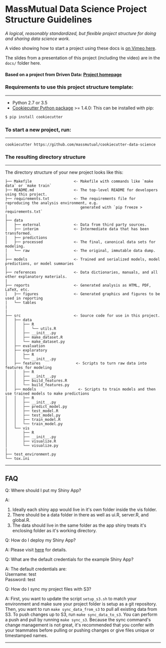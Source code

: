 # MassMutual Data Science Project Structure Guidelines

_A logical, reasonably standardized, but flexible project structure for doing and sharing data science work._

A video showing how to start a project using these docs is [on Vimeo here](https://vimeo.com/225258953).

The slides from a presentation of this project (including the video) are in the `docs/` folder here.

#### Based on a project from Driven Data: [Project homepage](http://drivendata.github.io/cookiecutter-data-science/)


### Requirements to use this project structure template:
-----------
 - Python 2.7 or 3.5
 - [Cookiecutter Python package](http://cookiecutter.readthedocs.org/en/latest/installation.html) >= 1.4.0: This can be installed with pip:

``` bash
$ pip install cookiecutter
```

### To start a new project, run:
------------

    cookiecutter https://github.com/massmutual/cookiecutter-data-science

### The resulting directory structure
------------

The directory structure of your new project looks like this:

```
├── Makefile                   <- Makefile with commands like `make data` or `make train`
├── README.md                  <- The top-level README for developers using this project.
├── requirements.txt           <- The requirements file for reproducing the analysis environment, e.g.
│                                 generated with `pip freeze > requirements.txt`
|
├── data
│   ├── external               <- Data from third party sources.
│   ├── interim                <- Intermediate data that has been transformed.
│   ├── predictions
│   ├── processed              <- The final, canonical data sets for modeling.
│   └── raw                    <- The original, immutable data dump.
|
├── models                     <- Trained and serialized models, model predictions, or model summaries
|
├── references                 <- Data dictionaries, manuals, and all other explanatory materials.
|
├── reports                    <- Generated analysis as HTML, PDF, LaTeX, etc.
│   ├── figures                <- Generated graphics and figures to be used in reporting
│   └── tables
|
|
├── src                        <- Source code for use in this project.
│   ├── data
│   │   ├── R
│   │   │   └── utils.R
│   │   ├── __init__.py
│   │   ├── make_dataset.R
│   │   └── make_dataset.py
│   ├── evaluation
│   ├── exploratory
│   │   ├── R
│   │   └── __init__.py
│   ├── features                <- Scripts to turn raw data into features for modeling
│   │   ├── R
│   │   ├── __init__.py
│   │   ├── build_features.R
│   │   └── build_features.py
│   ├── models                   <- Scripts to train models and then use trained models to make predictions
│   │   ├── R
│   │   ├── __init__.py
│   │   ├── predict_model.py
│   │   ├── test_model.R
│   │   ├── test_model.py
│   │   ├── train_model.R
│   │   └── train_model.py
│   └── vis
│       ├── R
│       ├── __init__.py
│       ├── visualize.R
│       └── visualize.py
|
├── test_environment.py
└── tox.ini
```

<hr>

## FAQ

Q: Where should I put my Shiny App?

A:

1. Ideally each shiny app would live in it's own folder inside the vis folder.
2. There should be a data folder in there as well as ui.R, server.R, and global.R.
3. The data should live in the same folder as the app shiny treats it's enclosing folder as it's working directory.

Q: How do I deploy my Shiny App?  
  
A: Please visit [here](https://massmutual.atlassian.net/wiki/spaces/AAP/pages/427072326/Shiny+app+deployment+with+Docker) for details.  

Q: What are the default credentials for the example Shiny App?  
  
A: The default credentials are:  
    Username: test  
    Password: test  
  
Q: How do I sync my project files with S3?
  
A: First, you want to update the script `setup_s3.sh` to match your environment and make sure your project folder is setup as a git repository. Then, you want to run `make sync_data_from_s3` to pull all existing data from S3. To push changes up to S3, run `make sync_data_to_s3`. You can perform a push and pull by running `make sync_s3`. Because the sync command's change management is not great, it's recommended that you confer with your teammates before pulling or pushing changes or give files unique or timestamped names.
<hr>
